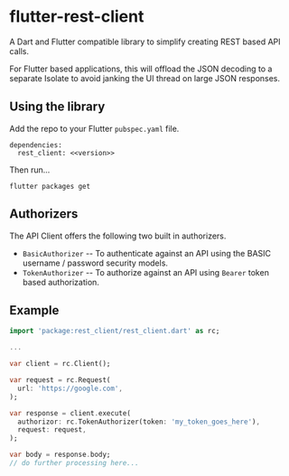 # flutter-rest-client

A Dart and Flutter compatible library to simplify creating REST based API calls.

For Flutter based applications, this will offload the JSON decoding to a
separate Isolate to avoid janking the UI thread on large JSON responses.


## Using the library

Add the repo to your Flutter `pubspec.yaml` file.

```
dependencies:
  rest_client: <<version>> 
```

Then run...
```
flutter packages get
```



## Authorizers

The API Client offers the following two built in authorizers.

* `BasicAuthorizer` -- To authenticate against an API using the BASIC username / password security models.
* `TokenAuthorizer` -- To authorize against an API using `Bearer` token based authorization.

## Example

```dart
import 'package:rest_client/rest_client.dart' as rc;

...

var client = rc.Client();

var request = rc.Request(
  url: 'https://google.com',
);

var response = client.execute(
  authorizor: rc.TokenAuthorizer(token: 'my_token_goes_here'),
  request: request, 
);

var body = response.body;
// do further processing here...
```

